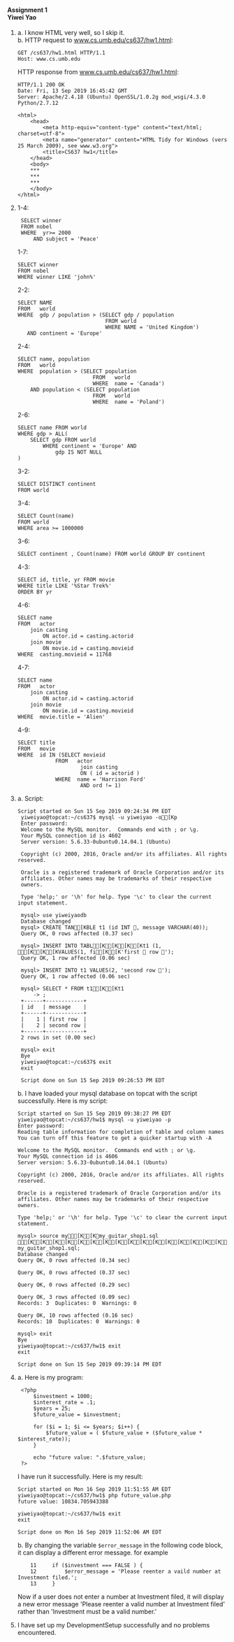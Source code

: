#### Assignment 1<br>Yiwei Yao

1. a. I know HTML very well, so I skip it.   
   b. HTTP request to www.cs.umb.edu/cs637/hw1.html:      
    ```
    GET /cs637/hw1.html HTTP/1.1  
    Host: www.cs.umb.edu
    ```
    HTTP response from www.cs.umb.edu/cs637/hw1.html:

    ```
    HTTP/1.1 200 OK
    Date: Fri, 13 Sep 2019 16:45:42 GMT
    Server: Apache/2.4.18 (Ubuntu) OpenSSL/1.0.2g mod_wsgi/4.3.0 Python/2.7.12

    <html>
        <head>
            <meta http-equiv="content-type" content="text/html; charset=utf-8">
            <meta name="generator" content="HTML Tidy for Windows (vers 25 March 2009), see www.w3.org">
            <title>CS637 hw1</title>
        </head>
        <body>
        ***
        ***
        ***
        </body>
    </html>
    ```
2. 1-4: 
   ```
    SELECT winner
    FROM nobel
    WHERE  yr>= 2000
        AND subject = 'Peace'
   ```
   1-7:
    ```
    SELECT winner
    FROM nobel
    WHERE winner LIKE 'john%'
    ```
    2-2:
    ```
    SELECT NAME 
    FROM   world 
    WHERE  gdp / population > (SELECT gdp / population 
                                FROM world 
                                WHERE NAME = 'United Kingdom') 
       AND continent = 'Europe' 
    ```
    2-4:
    ```
    SELECT name, population
    FROM   world
    WHERE  population > (SELECT population
                            FROM   world
                            WHERE  name = 'Canada')
        AND population < (SELECT population
                            FROM   world
                            WHERE  name = 'Poland')
    ```
    2-6:
    ```
    SELECT name FROM world
	WHERE gdp > ALL(
		SELECT gdp FROM world
			WHERE continent = 'Europe' AND
				gdp IS NOT NULL
	)
    ```
    3-2:
    ```
    SELECT DISTINCT continent
    FROM world
    ```
    3-4:
    ```
    SELECT Count(name)
    FROM world
    WHERE area >= 1000000
    ```
    3-6:
    ```
    SELECT continent , Count(name) FROM world GROUP BY continent
    ```
    4-3:
    ```
    SELECT id, title, yr FROM movie
	WHERE title LIKE '%Star Trek%'
	ORDER BY yr
    ```
    4-6:
    ```
    SELECT name
    FROM   actor
        join casting
            ON actor.id = casting.actorid
        join movie
            ON movie.id = casting.movieid
    WHERE  casting.movieid = 11768 
    ```
    4-7:
    ```
    SELECT name
    FROM   actor
        join casting
            ON actor.id = casting.actorid
        join movie
            ON movie.id = casting.movieid
    WHERE  movie.title = 'Alien' 
    ```
    4-9:
    ```
    SELECT title
    FROM   movie
    WHERE  id IN (SELECT movieid
                FROM   actor
                        join casting
                        ON ( id = actorid )
                WHERE  name = 'Harrison Ford'
                        AND ord != 1) 
    ```
3. a. Script:
   ```
   Script started on Sun 15 Sep 2019 09:24:34 PM EDT
    yiweiyao@topcat:~/cs637$ mysql -u yiweiyao -o[Kp
    Enter password: 
    Welcome to the MySQL monitor.  Commands end with ; or \g.
    Your MySQL connection id is 4602
    Server version: 5.6.33-0ubuntu0.14.04.1 (Ubuntu)

    Copyright (c) 2000, 2016, Oracle and/or its affiliates. All rights reserved.

    Oracle is a registered trademark of Oracle Corporation and/or its
    affiliates. Other names may be trademarks of their respective
    owners.

    Type 'help;' or '\h' for help. Type '\c' to clear the current input statement.

    mysql> use yiweiyaodb
    Database changed
    mysql> CREATE TAN[KBLE t1 (id INT , message VARCHAR(40));
    Query OK, 0 rows affected (0.37 sec)

    mysql> INSERT INTO TABL[K[K[K[Kt1 (1, [K[K[KVALUES(1, fi[K[K'first  row ');
    Query OK, 1 row affected (0.06 sec)

    mysql> INSERT INTO t1 VALUES(2, 'second row ');
    Query OK, 1 row affected (0.06 sec)

    mysql> SELECT * FROM t1[K[Kt1
        -> ;
    +------+------------+
    | id   | message    |
    +------+------------+
    |    1 | first row  |
    |    2 | second row |
    +------+------------+
    2 rows in set (0.00 sec)

    mysql> exit
    Bye
    yiweiyao@topcat:~/cs637$ exit
    exit

    Script done on Sun 15 Sep 2019 09:26:53 PM EDT
    ```
    b.  I have loaded your mysql database on topcat with the script successfully. Here is my script:
    ```
    Script started on Sun 15 Sep 2019 09:38:27 PM EDT
    yiweiyao@topcat:~/cs637/hw1$ mysql -u yiweiyao -p
    Enter password: 
    Reading table information for completion of table and column names
    You can turn off this feature to get a quicker startup with -A

    Welcome to the MySQL monitor.  Commands end with ; or \g.
    Your MySQL connection id is 4606
    Server version: 5.6.33-0ubuntu0.14.04.1 (Ubuntu)

    Copyright (c) 2000, 2016, Oracle and/or its affiliates. All rights reserved.

    Oracle is a registered trademark of Oracle Corporation and/or its
    affiliates. Other names may be trademarks of their respective
    owners.

    Type 'help;' or '\h' for help. Type '\c' to clear the current input statement.

    mysql> source my[K[Kmy_guitar_shop1.sql [K[K[K[K[K[K[K[K[K[K[K[K[K[K[K[K[K[K[K my_guitar_shop1.sql;
    Database changed
    Query OK, 0 rows affected (0.34 sec)

    Query OK, 0 rows affected (0.37 sec)

    Query OK, 0 rows affected (0.29 sec)

    Query OK, 3 rows affected (0.09 sec)
    Records: 3  Duplicates: 0  Warnings: 0

    Query OK, 10 rows affected (0.16 sec)
    Records: 10  Duplicates: 0  Warnings: 0

    mysql> exit
    Bye
    yiweiyao@topcat:~/cs637/hw1$ exit
    exit

    Script done on Sun 15 Sep 2019 09:39:14 PM EDT
    ```
4. a. Here is my program:
   ```
    <?php
        $investment = 1000;
        $interest_rate = .1;
        $years = 25;
        $future_value = $investment;

        for ($i = 1; $i <= $years; $i++) {
            $future_value = ( $future_value + ($future_value * $interest_rate)); 
        }

        echo "future value: ".$future_value;
    ?>
    ```
    I have run it successfully. Here is my result:
    ```
    Script started on Mon 16 Sep 2019 11:51:55 AM EDT
    yiweiyao@topcat:~/cs637/hw1$ php future_value.php 
    future value: 10834.705943388

    yiweiyao@topcat:~/cs637/hw1$ exit
    exit

    Script done on Mon 16 Sep 2019 11:52:06 AM EDT
    ```
    b. By changing the variable `$error_message` in the following code block, it can display a different error message. for example
    ```
        11     if ($investment === FALSE ) {
        12         $error_message = 'Please reenter a vaild number at Investment filed.';
        13     }
    ```
   Now if a user does not enter a number at Investment filed, it will display a new error message 'Please reenter a valid number at Investment filed' rather than 'Investment must be a valid number.'

5. I have set up my DevelopmentSetup successfully and no problems encountered.

